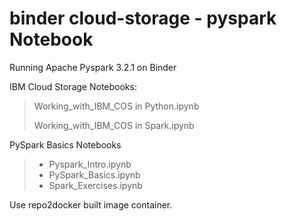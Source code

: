 # binder cloud-storage - pyspark Notebook

Running Apache Pyspark 3.2.1 on Binder

IBM Cloud Storage Notebooks:

> Working_with_IBM_COS in Python.ipynb
>
> Working_with_IBM_COS in Spark.ipynb

PySpark Basics Notebooks

> - Pyspark_Intro.ipynb
> - PySpark_Basics.ipynb
> - Spark_Exercises.ipynb


Use repo2docker built image container.
